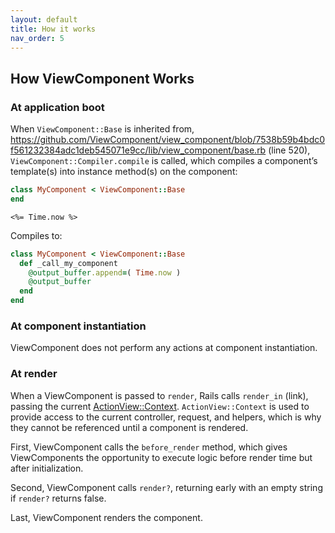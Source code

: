 ```yaml
---
layout: default
title: How it works
nav_order: 5
---
```


## How ViewComponent Works

### At application boot

When `ViewComponent::Base` is inherited from, https://github.com/ViewComponent/view_component/blob/7538b59b4bdc0f561232384adc1deb545071e9cc/lib/view_component/base.rb (line 520), `ViewComponent::Compiler.compile` is called, which compiles a component’s template(s) into instance method(s) on the component:

```ruby
class MyComponent < ViewComponent::Base
end
```

```erb
<%= Time.now %>
```

Compiles to:

```ruby
class MyComponent < ViewComponent::Base
  def _call_my_component
    @output_buffer.append=( Time.now )
    @output_buffer
  end
end
```

### At component instantiation

ViewComponent does not perform any actions at component instantiation.

### At render

When a ViewComponent is passed to `render`, Rails calls `render_in` (link), passing the current [ActionView::Context](https://api.rubyonrails.org/classes/ActionView/Context.html). `ActionView::Context` is used to provide access to the current controller, request, and helpers, which is why they cannot be referenced until a component is rendered.

First, ViewComponent calls the `before_render` method, which gives ViewComponents the opportunity to execute logic before render time but after initialization.

Second, ViewComponent calls `render?`, returning early with an empty string if `render?` returns false.

Last, ViewComponent renders the component.

